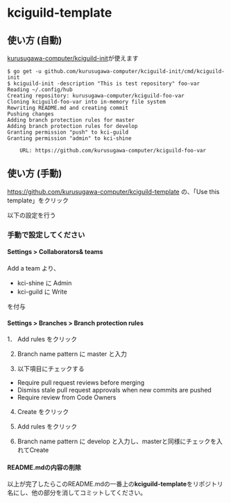 # kciguild-template

## 使い方 (自動)

[kurusugawa-computer/kciguild-init](https://github.com/kurusugawa-computer/kciguild-init)が使えます

```console
$ go get -u github.com/kurusugawa-computer/kciguild-init/cmd/kciguild-init
$ kciguild-init -description "This is test repository" foo-var
Reading ~/.config/hub
Creating repository: kurusugawa-computer/kciguild-foo-var
Cloning kciguild-foo-var into in-memory file system
Rewriting README.md and creating commit
Pushing changes
Adding branch protection rules for master
Adding branch protection rules for develop
Granting permission "push" to kci-guild
Granting permission "admin" to kci-shine

	URL: https://github.com/kurusugawa-computer/kciguild-foo-var

```

## 使い方 (手動)

https://github.com/kurusugawa-computer/kciguild-template の、「Use this template」をクリック

以下の設定を行う

### 手動で設定してください

#### Settings > Collaborators& teams

Add a team より、

 * kci-shine に Admin
 * kci-guild に Write

を付与

#### Settings > Branches > Branch protection rules

1． Add rules をクリック

2. Branch name pattern に master と入力

3. 以下項目にチェックする

 * Require pull request reviews before merging
 * Dismiss stale pull request approvals when new commits are pushed
 * Require review from Code Owners

4. Create をクリック

5. Add rules をクリック

6. Branch name pattern に develop と入力し、masterと同様にチェックを入れてCreate

#### README.mdの内容の削除

以上が完了したらこのREADME.mdの一番上の**kciguild-template**をリポジトリ名にし、他の部分を消してコミットしてください。
